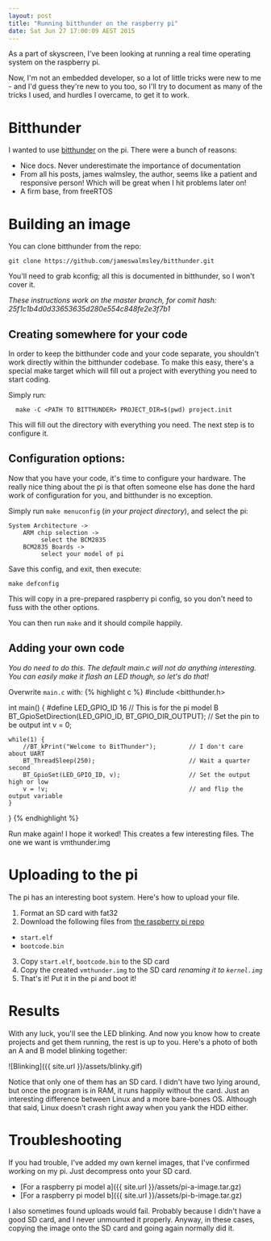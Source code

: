 ```yaml
---
layout: post
title: "Running bitthunder on the raspberry pi"
date: Sat Jun 27 17:00:09 AEST 2015
---
```


As a part of skyscreen, I've been looking at running a real time operating system on the raspberry pi.

Now, I'm not an embedded developer, so a lot of little tricks were new to me - and I'd guess they're new to you too, so I'll try to document as many of the tricks I used, and hurdles I overcame, to get it to work.

# Bitthunder

I wanted to use [bitthunder](https://github.com/jameswalmsley/bitthunder) on the pi. There were a bunch of reasons:

- Nice docs. Never underestimate the importance of documentation
- From all his posts, james walmsley, the author, seems like a patient and responsive person! Which will be great when I hit problems later on!
- A firm base, from freeRTOS

# Building an image

You can clone bitthunder from the repo:

    git clone https://github.com/jameswalmsley/bitthunder.git

You'll need to grab kconfig; all this is documented in bitthunder, so I won't cover it.

_These instructions work on the master branch, for comit hash: 25f1c1b4d0d33653635d280e554c848fe2e3f7b1_

## Creating somewhere for your code

In order to keep the bitthunder code and your code separate, you shouldn't work directly within the bitthunder codebase. To make this easy, there's a special make target which will fill out a project with everything you need to start coding. 

Simply run:

      make -C <PATH TO BITTHUNDER> PROJECT_DIR=$(pwd) project.init

This will fill out the directory with everything you need. The next step is to configure it.

## Configuration options:
Now that you have your code, it's time to configure your hardware. The really nice thing about the pi is that often someone else has done the hard work of configuration for you, and bitthunder is no exception.

Simply run `make menuconfig` (_in your project directory_), and select the pi:

    System Architecture ->
        ARM chip selection ->
             select the BCM2835
        BCM2835 Boards ->
             select your model of pi

Save this config, and exit, then execute:

    make defconfig

This will copy in a pre-prepared raspberry pi config, so you don't need to fuss with the other options.

You can then run `make` and it should compile happily. 

## Adding your own code
*You do need to do this. The default main.c will not do anything interesting. You can easily make it flash an LED though, so let's do that!*

Overwrite `main.c` with:
{% highlight c %}
#include <bitthunder.h>

int main() {
	#define LED_GPIO_ID 16                                // This is for the pi model B
	BT_GpioSetDirection(LED_GPIO_ID, BT_GPIO_DIR_OUTPUT); // Set the pin to be output
	int v = 0;

	while(1) {
		//BT_kPrint("Welcome to BitThunder");         // I don't care about UART
		BT_ThreadSleep(250);                          // Wait a quarter second
		BT_GpioSet(LED_GPIO_ID, v);                   // Set the output high or low
		v = !v;                                       // and flip the output variable
	}
}
{% endhighlight %}

Run make again! I hope it worked! This creates a few interesting files. The one we want is vmthunder.img

# Uploading to the pi
The pi has an interesting boot system. Here's how to upload your file.

1. Format an SD card with fat32 
2. Download the following files from [the raspberry pi repo](https://github.com/raspberrypi/firmware/tree/master/boot)
  - `start.elf`
  - `bootcode.bin`
3. Copy `start.elf`, `bootcode.bin` to the SD card
4. Copy the created `vmthunder.img` to the SD card *renaming it to `kernel.img`*
5. That's it! Put it in the pi and boot it!

# Results
With any luck, you'll see the LED blinking. And now you know how to create projects and get them running, the rest is up to you. Here's a photo of both an A and B model blinking together:

![Blinking]({{ site.url }}/assets/blinky.gif)

Notice that only one of them has an SD card. I didn't have two lying around, but once the program is in RAM, it runs happily without the card. Just an interesting difference
between Linux and a more bare-bones OS. Although that said, Linux doesn't crash right away when you yank the HDD either.
# Troubleshooting

If you had trouble, I've added my own kernel images, that I've confirmed working on my pi. Just decompress onto your SD card.

- [For a raspberry pi model a]({{ site.url }}/assets/pi-a-image.tar.gz)
- [For a raspberry pi model b]({{ site.url }}/assets/pi-b-image.tar.gz)

I also sometimes found uploads would fail. Probably because I didn't have a good SD card, and I never unmounted it properly.
Anyway, in these cases, copying the image onto the SD card and going again normally did it.


